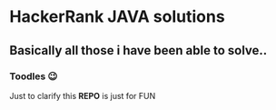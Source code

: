# HackerRank JAVA solutions
## Basically all those i have been able to solve..
### Toodles :wink:
Just to clarify this **REPO** is just for FUN

